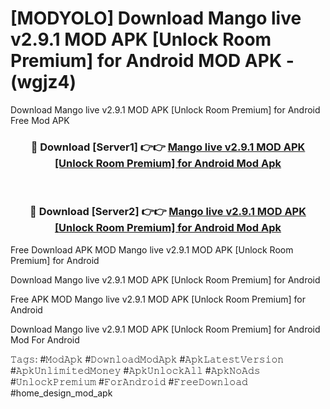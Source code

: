 # [MODYOLO] Download Mango live v2.9.1 MOD APK [Unlock Room Premium] for Android MOD APK - (wgjz4)
Download Mango live v2.9.1 MOD APK [Unlock Room Premium] for Android Free Mod APK

<div align="center">
<h3>🔴 Download [Server1] 👉👉 <a href="https://apk-comot.site?title=Mango_live_v2.9.1_MOD_APK_[Unlock_Room_Premium]_for_Android">Mango live v2.9.1 MOD APK [Unlock Room Premium] for Android Mod Apk</a></h3><br>

<h3>🔴 Download [Server2] 👉👉 <a href="https://apk-comot.site?title=Mango_live_v2.9.1_MOD_APK_[Unlock_Room_Premium]_for_Android">Mango live v2.9.1 MOD APK [Unlock Room Premium] for Android Mod Apk</a></h3>
</div>


Free Download APK MOD Mango live v2.9.1 MOD APK [Unlock Room Premium] for Android

Download Mango live v2.9.1 MOD APK [Unlock Room Premium] for Android 

Free APK MOD Mango live v2.9.1 MOD APK [Unlock Room Premium] for Android 

Download Mango live v2.9.1 MOD APK [Unlock Room Premium] for Android Mod For Android

𝚃𝚊𝚐𝚜: #𝙼𝚘𝚍𝙰𝚙𝚔 #𝙳𝚘𝚠𝚗𝚕𝚘𝚊𝚍𝙼𝚘𝚍𝙰𝚙𝚔 #𝙰𝚙𝚔𝙻𝚊𝚝𝚎𝚜𝚝𝚅𝚎𝚛𝚜𝚒𝚘𝚗 #𝙰𝚙𝚔𝚄𝚗𝚕𝚒𝚖𝚒𝚝𝚎𝚍𝙼𝚘𝚗𝚎𝚢 #𝙰𝚙𝚔𝚄𝚗𝚕𝚘𝚌𝚔𝙰𝚕𝚕 #𝙰𝚙𝚔𝙽𝚘𝙰𝚍𝚜 #𝚄𝚗𝚕𝚘𝚌𝚔𝙿𝚛𝚎𝚖𝚒𝚞𝚖 #𝙵𝚘𝚛𝙰𝚗𝚍𝚛𝚘𝚒𝚍 #𝙵𝚛𝚎𝚎𝙳𝚘𝚠𝚗𝚕𝚘𝚊𝚍 #home_design_mod_apk